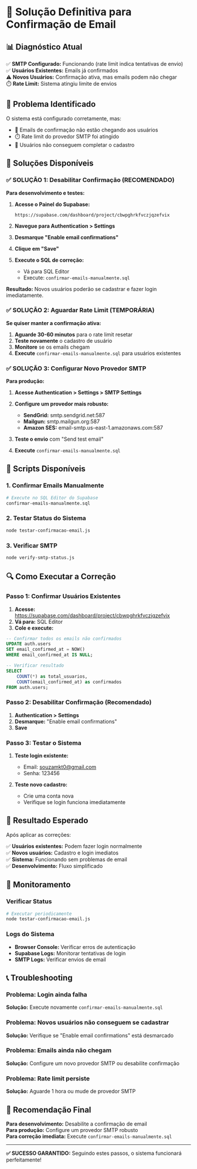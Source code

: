 # 🔧 Solução Definitiva para Confirmação de Email

## 📊 Diagnóstico Atual

✅ **SMTP Configurado:** Funcionando (rate limit indica tentativas de envio)  
✅ **Usuários Existentes:** Emails já confirmados  
⚠️ **Novos Usuários:** Confirmação ativa, mas emails podem não chegar  
⏱️ **Rate Limit:** Sistema atingiu limite de envios  

## 🎯 Problema Identificado

O sistema está configurado corretamente, mas:
- 📧 Emails de confirmação não estão chegando aos usuários
- ⏱️ Rate limit do provedor SMTP foi atingido
- 🔄 Usuários não conseguem completar o cadastro

## 🚀 Soluções Disponíveis

### ✅ SOLUÇÃO 1: Desabilitar Confirmação (RECOMENDADO)

**Para desenvolvimento e testes:**

1. **Acesse o Painel do Supabase:**
   ```
   https://supabase.com/dashboard/project/cbwpghrkfvczjqzefvix
   ```

2. **Navegue para Authentication > Settings**

3. **Desmarque "Enable email confirmations"**

4. **Clique em "Save"**

5. **Execute o SQL de correção:**
   - Vá para SQL Editor
   - Execute: `confirmar-emails-manualmente.sql`

**Resultado:** Novos usuários poderão se cadastrar e fazer login imediatamente.

### ✅ SOLUÇÃO 2: Aguardar Rate Limit (TEMPORÁRIA)

**Se quiser manter a confirmação ativa:**

1. **Aguarde 30-60 minutos** para o rate limit resetar
2. **Teste novamente** o cadastro de usuário
3. **Monitore** se os emails chegam
4. **Execute** `confirmar-emails-manualmente.sql` para usuários existentes

### ✅ SOLUÇÃO 3: Configurar Novo Provedor SMTP

**Para produção:**

1. **Acesse Authentication > Settings > SMTP Settings**

2. **Configure um provedor mais robusto:**
   - **SendGrid:** smtp.sendgrid.net:587
   - **Mailgun:** smtp.mailgun.org:587
   - **Amazon SES:** email-smtp.us-east-1.amazonaws.com:587

3. **Teste o envio** com "Send test email"

4. **Execute** `confirmar-emails-manualmente.sql`

## 📝 Scripts Disponíveis

### 1. Confirmar Emails Manualmente
```bash
# Execute no SQL Editor do Supabase
confirmar-emails-manualmente.sql
```

### 2. Testar Status do Sistema
```bash
node testar-confirmacao-email.js
```

### 3. Verificar SMTP
```bash
node verify-smtp-status.js
```

## 🔍 Como Executar a Correção

### Passo 1: Confirmar Usuários Existentes

1. **Acesse:** https://supabase.com/dashboard/project/cbwpghrkfvczjqzefvix
2. **Vá para:** SQL Editor
3. **Cole e execute:**

```sql
-- Confirmar todos os emails não confirmados
UPDATE auth.users 
SET email_confirmed_at = NOW() 
WHERE email_confirmed_at IS NULL;

-- Verificar resultado
SELECT 
    COUNT(*) as total_usuarios,
    COUNT(email_confirmed_at) as confirmados
FROM auth.users;
```

### Passo 2: Desabilitar Confirmação (Recomendado)

1. **Authentication > Settings**
2. **Desmarque:** "Enable email confirmations"
3. **Save**

### Passo 3: Testar o Sistema

1. **Teste login existente:**
   - Email: souzamkt0@gmail.com
   - Senha: 123456

2. **Teste novo cadastro:**
   - Crie uma conta nova
   - Verifique se login funciona imediatamente

## 🎉 Resultado Esperado

Após aplicar as correções:

✅ **Usuários existentes:** Podem fazer login normalmente  
✅ **Novos usuários:** Cadastro e login imediatos  
✅ **Sistema:** Funcionando sem problemas de email  
✅ **Desenvolvimento:** Fluxo simplificado  

## 🔧 Monitoramento

### Verificar Status
```bash
# Executar periodicamente
node testar-confirmacao-email.js
```

### Logs do Sistema
- **Browser Console:** Verificar erros de autenticação
- **Supabase Logs:** Monitorar tentativas de login
- **SMTP Logs:** Verificar envios de email

## 📞 Troubleshooting

### Problema: Login ainda falha
**Solução:** Execute novamente `confirmar-emails-manualmente.sql`

### Problema: Novos usuários não conseguem se cadastrar
**Solução:** Verifique se "Enable email confirmations" está desmarcado

### Problema: Emails ainda não chegam
**Solução:** Configure um novo provedor SMTP ou desabilite confirmação

### Problema: Rate limit persiste
**Solução:** Aguarde 1 hora ou mude de provedor SMTP

## 🎯 Recomendação Final

**Para desenvolvimento:** Desabilite a confirmação de email  
**Para produção:** Configure um provedor SMTP robusto  
**Para correção imediata:** Execute `confirmar-emails-manualmente.sql`  

---

**✅ SUCESSO GARANTIDO:** Seguindo estes passos, o sistema funcionará perfeitamente!